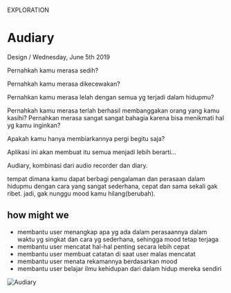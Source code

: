 <p class="type">EXPLORATION</p>

# Audiary

<p class="meta">Design  /  Wednesday, June 5th 2019</p>

Pernahkah kamu merasa sedih?

Pernahkah kamu merasa dikecewakan?

Pernahkan kamu merasa lelah dengan semua yg terjadi dalam hidupmu?

Pernahkah kamu merasa terlah berhasil membanggakan orang yang kamu kasihi?
Pernahkan merasa sangat sangat bahagia karena bisa menikmati hal yg kamu inginkan?

Apakah kamu hanya membiarkannya pergi begitu saja?

Aplikasi ini akan membuat itu semua menjadi lebih berarti...

Audiary, kombinasi dari audio recorder dan diary.

tempat dimana kamu dapat berbagi pengalaman dan perasaan dalam hidupmu dengan cara yang sangat sederhana, cepat dan sama sekali gak ribet. jadi, gak nunggu mood kamu hilang(berubah).

## how might we
* membantu user menangkap apa yg ada dalam perasaannya dalam waktu yg singkat dan cara yg sederhana, sehingga mood tetap terjaga
* membantu user mencatat hal-hal penting secara lebih cepat
* membantu user membuat catatan di saat user malas mencatat
* membantu user menata rekamannya berdasarkan mood
* membantu user belajar ilmu kehidupan dari dalam hidup mereka sendiri

![Audiary](https://farooq-agent.web.app/assets/images/works/small/audiary.jpg)

